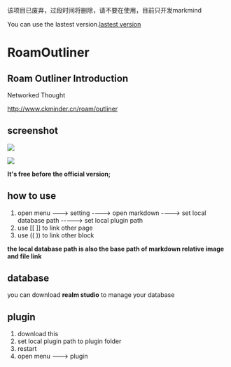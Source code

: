 该项目已废弃，过段时间将删除，请不要在使用，目前只开发markmind


You can use the lastest version.[lastest version](https://github.com/MarkMindCkm/Roam-Mind)

# RoamOutliner

## Roam Outliner Introduction

Networked Thought

http://www.ckminder.cn/roam/outliner

## screenshot
![](https://s1.ax1x.com/2020/09/09/w1ganJ.png)

![](https://s1.ax1x.com/2020/09/09/w1gHgS.png)

**It's free before the official version;**

## how to use

1. open menu ---> setting ----> open markdown ----> set local database path -----> set local plugin path
2. use [[  ]] to link other page
3. use ((  )) to link other block

**the local database path is also the base path of markdown relative image and file link**

## database

you can download **realm studio** to manage your database


## plugin

1. download this
2. set local plugin path to plugin folder
3. restart 
4. open menu ---> plugin 




